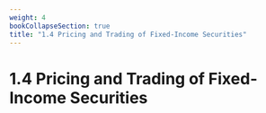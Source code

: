 ```yaml
---
weight: 4
bookCollapseSection: true
title: "1.4 Pricing and Trading of Fixed-Income Securities"
---
```


# 1.4 Pricing and Trading of Fixed-Income Securities

